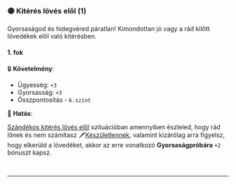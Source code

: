 ### 🟣 Kitérés lövés elől (1)

Gyorsaságod és hidegvéred páratlan! Kimondottan jó vagy a rád kilőtt lövedékek elől való kitérésben.
#### 1. fok

🔒 **Követelmény**:
- Ügyesség: `+3`
- Gyorsasság: `+3`
- Összpontosítás - `6.szint`

🌟 **Hatás**:

[Szándékos kitérés lövés elől](../073_tavharc_taktikak.md#sz%C3%A1nd%C3%A9kos-kit%C3%A9r%C3%A9s-l%C3%B6v%C3%A9s-el%C5%91l) szituációban amennyiben észleled, hogy rád lőnek és nem számítasz 🗡️[Készületlennek](../065_01_harci_helyzetek.md#készületlenség), valamint kizárólag arra figyelsz, hogy elkerüld a lövedéket, akkor az erre vonatkozó **Gyorsaságpróbára** `+2` bónuszt kapsz.

<br />

---
